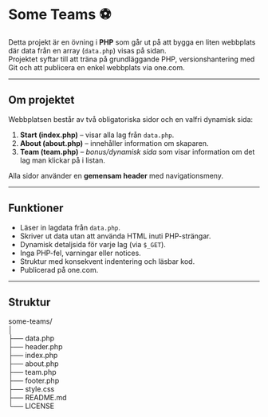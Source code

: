 # Some Teams ⚽️

Detta projekt är en övning i **PHP** som går ut på att bygga en liten webbplats där data från en array (`data.php`) visas på sidan.  
Projektet syftar till att träna på grundläggande PHP, versionshantering med Git och att publicera en enkel webbplats via one.com.

---

## Om projektet
Webbplatsen består av två obligatoriska sidor och en valfri dynamisk sida:

1. **Start (index.php)** – visar alla lag från `data.php`.  
2. **About (about.php)** – innehåller information om skaparen.  
3. **Team (team.php)** – *bonus/dynamisk sida* som visar information om det lag man klickar på i listan.

Alla sidor använder en **gemensam header** med navigationsmeny.

---

## Funktioner
- Läser in lagdata från `data.php`.
- Skriver ut data utan att använda HTML inuti PHP-strängar.
- Dynamisk detaljsida för varje lag (via `$_GET`).
- Inga PHP-fel, varningar eller notices.
- Struktur med konsekvent indentering och läsbar kod.
- Publicerad på one.com.

---

## Struktur
some-teams/  
│  
├── data.php  
├── header.php  
├── index.php  
├── about.php  
├── team.php  
├── footer.php  
├── style.css  
├── README.md  
└── LICENSE
